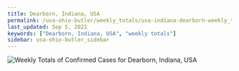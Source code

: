 ```yaml
---
title: Dearborn, Indiana, USA
permalink: /usa-ohio-butler/weekly_totals/usa-indiana-dearborn-weekly_totals.html
last_updated: Sep 5, 2021
keywords: ["Dearborn, Indiana, USA", "weekly totals"]
sidebar: usa-ohio-butler_sidebar
---
```


![Weekly Totals of Confirmed Cases for Dearborn, Indiana, USA](/covid_tracker/images/graphs/usa-indiana-dearborn-weekly_totals_graph.png)
